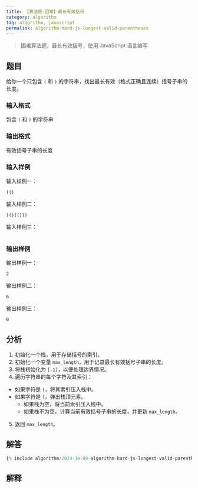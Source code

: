 ```yaml
---
title: 【算法题-困难】最长有效括号
category: algorithm
tag: algorithm, javascript
permalink: algorithm-hard-js-longest-valid-parentheses
---
```


> 困难算法题，最长有效括号，使用 JavaScript 语言编写

## 题目

给你一个只包含 `(` 和 `)` 的字符串，找出最长有效（格式正确且连续）括号子串的长度。

### 输入格式

包含 `(` 和 `)` 的字符串

### 输出格式

有效括号子串的长度

### 输入样例

输入样例一：

```plaintext
(()
```

输入样例二：

```plaintext
)()(()))
```

输入样例三：

```plaintext

```

### 输出样例

输出样例一：

```plaintext
2
```

输出样例二：

```plaintext
6
```

输出样例三：

```plaintext
0
```

## 分析

1. 初始化一个栈，用于存储括号的索引。
2. 初始化一个变量 `max_length`，用于记录最长有效括号子串的长度。
3. 将栈初始化为 `[-1]`，以便处理边界情况。
4. 遍历字符串的每个字符及其索引：

* 如果字符是 `(`，将其索引压入栈中。
* 如果字符是 `)`，弹出栈顶元素。
  * 如果栈为空，将当前索引压入栈中。
  * 如果栈不为空，计算当前有效括号子串的长度，并更新 `max_length`。

5. 返回 `max_length`。

## 解答

```js
{% include algorithm/2024-10-09-algorithm-hard-js-longest-valid-parentheses.js %}
```

## 解释
